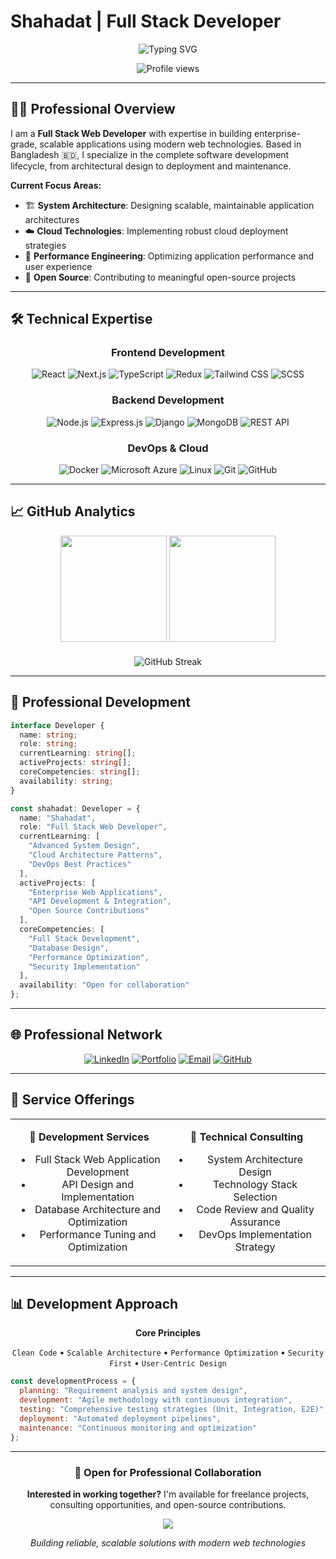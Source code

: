 # Shahadat | Full Stack Developer

<div align="center">
  
  ![Typing SVG](https://readme-typing-svg.herokuapp.com?font=Inter&weight=500&size=24&duration=3000&pause=1000&color=2563EB&center=true&vCenter=true&width=600&lines=Full+Stack+Web+Developer;Scalable+Application+Architect;MERN+Stack+Specialist;Cloud+%26+DevOps+Engineer)
  
  <img src="https://komarev.com/ghpvc/?username=shahadat-07&label=Profile%20Views&color=2563eb&style=for-the-badge" alt="Profile views" />
</div>

---

## 👨‍💻 Professional Overview

I am a **Full Stack Web Developer** with expertise in building enterprise-grade, scalable applications using modern web technologies. Based in Bangladesh 🇧🇩, I specialize in the complete software development lifecycle, from architectural design to deployment and maintenance.

**Current Focus Areas:**
- 🏗️ **System Architecture**: Designing scalable, maintainable application architectures
- ☁️ **Cloud Technologies**: Implementing robust cloud deployment strategies
- 🚀 **Performance Engineering**: Optimizing application performance and user experience
- 🤝 **Open Source**: Contributing to meaningful open-source projects

---

## 🛠️ Technical Expertise

<div align="center">

### Frontend Development
![React](https://img.shields.io/badge/React-61DAFB?style=for-the-badge&logo=react&logoColor=black)
![Next.js](https://img.shields.io/badge/Next.js-000000?style=for-the-badge&logo=next.js&logoColor=white)
![TypeScript](https://img.shields.io/badge/TypeScript-3178C6?style=for-the-badge&logo=typescript&logoColor=white)
![Redux](https://img.shields.io/badge/Redux_Toolkit-764ABC?style=for-the-badge&logo=redux&logoColor=white)
![Tailwind CSS](https://img.shields.io/badge/Tailwind_CSS-06B6D4?style=for-the-badge&logo=tailwind-css&logoColor=white)
![SCSS](https://img.shields.io/badge/SCSS-CC6699?style=for-the-badge&logo=sass&logoColor=white)

### Backend Development
![Node.js](https://img.shields.io/badge/Node.js-339933?style=for-the-badge&logo=node.js&logoColor=white)
![Express.js](https://img.shields.io/badge/Express.js-000000?style=for-the-badge&logo=express&logoColor=white)
![Django](https://img.shields.io/badge/Django-092E20?style=for-the-badge&logo=django&logoColor=white)
![MongoDB](https://img.shields.io/badge/MongoDB-47A248?style=for-the-badge&logo=mongodb&logoColor=white)
![REST API](https://img.shields.io/badge/REST_API-FF6B35?style=for-the-badge&logo=api&logoColor=white)

### DevOps & Cloud
![Docker](https://img.shields.io/badge/Docker-2496ED?style=for-the-badge&logo=docker&logoColor=white)
![Microsoft Azure](https://img.shields.io/badge/Microsoft_Azure-0078D4?style=for-the-badge&logo=microsoft-azure&logoColor=white)
![Linux](https://img.shields.io/badge/Linux-FCC624?style=for-the-badge&logo=linux&logoColor=black)
![Git](https://img.shields.io/badge/Git-F05032?style=for-the-badge&logo=git&logoColor=white)
![GitHub](https://img.shields.io/badge/GitHub-181717?style=for-the-badge&logo=github&logoColor=white)

</div>

---

## 📈 GitHub Analytics

<div align="center">
  <img height="170em" src="https://github-readme-stats.vercel.app/api?username=shahadat-07&show_icons=true&theme=default&include_all_commits=true&count_private=true&hide_border=true&bg_color=ffffff&title_color=2563eb&icon_color=2563eb&text_color=1f2937"/>
  <img height="170em" src="https://github-readme-stats.vercel.app/api/top-langs/?username=shahadat-07&layout=compact&langs_count=8&theme=default&hide_border=true&bg_color=ffffff&title_color=2563eb&text_color=1f2937"/>
</div>

<div align="center" style="margin-top: 20px;">
  <img src="https://github-readme-streak-stats.herokuapp.com/?user=shahadat-07&theme=default&hide_border=true&background=ffffff&stroke=2563eb&ring=2563eb&fire=f59e0b&currStreakLabel=1f2937&sideLabels=1f2937&currStreakNum=2563eb&sideNums=2563eb" alt="GitHub Streak"/>
</div>

---

## 🎯 Professional Development

```typescript
interface Developer {
  name: string;
  role: string;
  currentLearning: string[];
  activeProjects: string[];
  coreCompetencies: string[];
  availability: string;
}

const shahadat: Developer = {
  name: "Shahadat",
  role: "Full Stack Web Developer",
  currentLearning: [
    "Advanced System Design",
    "Cloud Architecture Patterns", 
    "DevOps Best Practices"
  ],
  activeProjects: [
    "Enterprise Web Applications",
    "API Development & Integration",
    "Open Source Contributions"
  ],
  coreCompetencies: [
    "Full Stack Development",
    "Database Design",
    "Performance Optimization",
    "Security Implementation"
  ],
  availability: "Open for collaboration"
};
```

---

## 🌐 Professional Network

<div align="center">
  
[![LinkedIn](https://img.shields.io/badge/LinkedIn-0A66C2?style=for-the-badge&logo=linkedin&logoColor=white)](https://linkedin.com/in/shahadat-07)
[![Portfolio](https://img.shields.io/badge/Portfolio-000000?style=for-the-badge&logo=vercel&logoColor=white)](#)
[![Email](https://img.shields.io/badge/Email-EA4335?style=for-the-badge&logo=gmail&logoColor=white)](mailto:your.email@example.com)
[![GitHub](https://img.shields.io/badge/GitHub-181717?style=for-the-badge&logo=github&logoColor=white)](https://github.com/shahadat-07)

</div>

---

## 💼 Service Offerings

<table align="center">
<tr>
<td align="center" width="50%">

**🔧 Development Services**
- Full Stack Web Application Development
- API Design and Implementation
- Database Architecture and Optimization
- Performance Tuning and Optimization

</td>
<td align="center" width="50%">

**🚀 Technical Consulting**
- System Architecture Design
- Technology Stack Selection
- Code Review and Quality Assurance
- DevOps Implementation Strategy

</td>
</tr>
</table>

---

## 📊 Development Approach

<div align="center">

**Core Principles**

`Clean Code` • `Scalable Architecture` • `Performance Optimization` • `Security First` • `User-Centric Design`

</div>

```javascript
const developmentProcess = {
  planning: "Requirement analysis and system design",
  development: "Agile methodology with continuous integration",
  testing: "Comprehensive testing strategies (Unit, Integration, E2E)",
  deployment: "Automated deployment pipelines",
  maintenance: "Continuous monitoring and optimization"
};
```

---

<div align="center">

### 🤝 Open for Professional Collaboration

**Interested in working together?** I'm available for freelance projects, consulting opportunities, and open-source contributions.

<img src="https://capsule-render.vercel.app/api?type=rect&color=2563eb&height=2"/>

*Building reliable, scalable solutions with modern web technologies*

</div>
